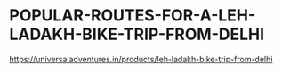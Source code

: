 # POPULAR-ROUTES-FOR-A-LEH-LADAKH-BIKE-TRIP-FROM-DELHI
https://universaladventures.in/products/leh-ladakh-bike-trip-from-delhi
